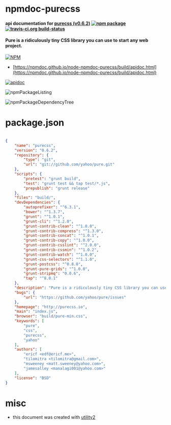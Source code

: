 # npmdoc-purecss

#### api documentation for  [purecss (v0.6.2)](http://purecss.io)  [![npm package](https://img.shields.io/npm/v/npmdoc-purecss.svg?style=flat-square)](https://www.npmjs.org/package/npmdoc-purecss) [![travis-ci.org build-status](https://api.travis-ci.org/npmdoc/node-npmdoc-purecss.svg)](https://travis-ci.org/npmdoc/node-npmdoc-purecss)

#### Pure is a ridiculously tiny CSS library you can use to start any web project.

[![NPM](https://nodei.co/npm/purecss.png?downloads=true&downloadRank=true&stars=true)](https://www.npmjs.com/package/purecss)

- [https://npmdoc.github.io/node-npmdoc-purecss/build/apidoc.html](https://npmdoc.github.io/node-npmdoc-purecss/build/apidoc.html)

[![apidoc](https://npmdoc.github.io/node-npmdoc-purecss/build/screenCapture.buildCi.browser.%252Ftmp%252Fbuild%252Fapidoc.html.png)](https://npmdoc.github.io/node-npmdoc-purecss/build/apidoc.html)

![npmPackageListing](https://npmdoc.github.io/node-npmdoc-purecss/build/screenCapture.npmPackageListing.svg)

![npmPackageDependencyTree](https://npmdoc.github.io/node-npmdoc-purecss/build/screenCapture.npmPackageDependencyTree.svg)



# package.json

```json

{
    "name": "purecss",
    "version": "0.6.2",
    "repository": {
        "type": "git",
        "url": "git://github.com/yahoo/pure.git"
    },
    "scripts": {
        "pretest": "grunt build",
        "test": "grunt test && tap test/*.js",
        "prepublish": "grunt release"
    },
    "files": "build/",
    "devDependencies": {
        "autoprefixer": "^6.3.1",
        "bower": "^1.3.7",
        "grunt": "^1.0.1",
        "grunt-cli": "^1.2.0",
        "grunt-contrib-clean": "^1.0.0",
        "grunt-contrib-compress": "^1.3.0",
        "grunt-contrib-concat": "^1.0.1",
        "grunt-contrib-copy": "^1.0.0",
        "grunt-contrib-csslint": "^2.0.0",
        "grunt-contrib-cssmin": "^1.0.2",
        "grunt-contrib-watch": "^1.0.0",
        "grunt-css-selectors": "^1.1.0",
        "grunt-postcss": "^0.8.0",
        "grunt-pure-grids": "^1.0.0",
        "grunt-stripmq": "0.0.6",
        "tap": "^8.0.1"
    },
    "description": "Pure is a ridiculously tiny CSS library you can use to start any web project.",
    "bugs": {
        "url": "https://github.com/yahoo/pure/issues"
    },
    "homepage": "http://purecss.io",
    "main": "index.js",
    "browser": "build/pure-min.css",
    "keywords": [
        "pure",
        "css",
        "purecss",
        "yahoo"
    ],
    "authors": [
        "ericf <edf@ericf.me>",
        "tilomitra <tilomitra@gmail.com>",
        "msweeney <matt.sweeney@yahoo.com>",
        "jamesalley <manalagi001@yahoo.com>"
    ],
    "license": "BSD"
}
```



# misc
- this document was created with [utility2](https://github.com/kaizhu256/node-utility2)
